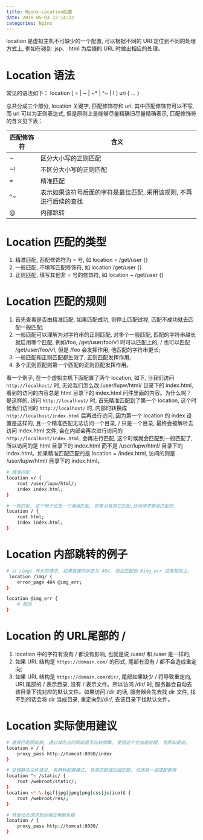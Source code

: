 ```yaml
---
title: Nginx-Location配置
date: 2018-05-03 22:14:22
categories: Nginx
---
```


location 是虚拟主机不可缺少的一个配置, 可以根据不同的 URI 定位到不同的处理方式上, 例如在碰到 .jsp、.html 为后缀的 URL 时做出相应的处理。

# Location 语法

常见的语法如下：
location [ = | ~ | ~* | ^~ | ! ] uri {
    ...
}

总共分成三个部分, location 关键字, 匹配修饰符和 uri, 其中匹配修饰符可以不写, 而 uri 可以为正则表达式, 但是原则上是能够尽量精确旧尽量精确表示, 匹配修饰符的含义见下表：

| 匹配修饰符 | 含义                                |
|-------|-----------------------------------|
| ~     | 区分大小写的正则匹配                        |
| ~!    | 不区分大小写的正则匹配                       |
| =     | 精准匹配                              |
| ^~    | 表示如果该符号后面的字符是最佳匹配, 采用该规则, 不再进行后续的查找 |
| @     | 内部跳转 |

<!-- more -->

# Location 匹配的类型

1. 精准匹配, 匹配修饰符为 = 号, 如 location = /get/user {}
2. 一般匹配, 不填写匹配修饰符, 如 location /get/user {}
3. 正则匹配, 填写其他非 = 号的修饰符, 如 location ~ /get/user {}

# Location 匹配的规则

1. 首先查看是否由精准匹配, 如果匹配成功, 则停止匹配过程, 匹配不成功就去匹配一般匹配;
2. 一般匹配可以理解为对字符串的正则匹配, 对多个一般匹配, 匹配的字符串越长就启用哪个匹配, 例如/foo, /get/user/foo/v1 时可以匹配上的, / 也可以匹配 /get/user/foo/v1, 但是 /foo 会发挥作用, 他匹配的字符串更长;
3. 一般匹配和正则匹配都生效了, 正则匹配发挥作用;
4. 多个正则匹配则第一个匹配的正则匹配发挥作用。

看一个例子, 在一个虚拟主机下面配置了两个 location, 如下, 当我们访问 `http://localhost/` 时, 无论我们怎么改 /user/lupw/html/ 目录下的 index.html, 看到的访问的内容总是 html 目录下的 index.html 问件里面的内容。为什么呢？是这样的, 访问 `http://localhost/` 时, 首先精准匹配到了第一个 location, 这个时候我们访问的 `http://localhost/` 时, 内部时转换成 `http://localhost/index.html` 后再进行访问, 因为第一个 location 的 index 设置是这样的, 且一个精准匹配无法访问一个目录,  / 只是一个目录, 最终会被解析去访问 index.html 文件, 会在内部会再次进行访问的 `http://localhost/index.html`, 会再进行匹配, 这个时候就会匹配到一般匹配了, 所以访问的是 html 目录下的 index.html 而不是  /user/lupw/html/ 目录下的 index.html。如果精准匹配匹配的是 location = /index.html, 访问的则是 /user/lupw/html/ 目录下的 index.html。

```sh
# 精准匹配
location =/ {
    root /user/lupw/html/;
    index index.html;
}

# 一般匹配, 这个例子也是一个通用匹配, 如果没有其它匹配,任何请求都会匹配到
location / {
    root html;
    index index.html;
}
```

# Location 内部跳转的例子

```sh
# 以 /img/ 开头的请求, 如果链接的状态为 404, 则会匹配到 @img_err 这条规则上。
 location /img/ {
    error_page 404 @img_err;
}

location @img_err {
    # 规则
}
```

# Location 的 URL尾部的 /

1. location 中的字符有没有 / 都没有影响, 也就是说 /user/ 和 /user 是一样的;
2. 如果 URL 结构是 `https://domain.com/` 的形式, 尾部有没有 / 都不会造成重定向;
3. 如果 URL 结构是 `https://domain.com/dir/`, 尾部如果缺少 / 将导致重定向, URL尾部的 / 表示目录, 没有 / 表示文件。所以访问 /dir/ 时, 服务器会自动去该目录下找对应的默认文件。如果访问 /dir 的话, 服务器会先去找 dir 文件, 找不到的话会将 dir 当成目录, 重定向到/dir/, 去该目录下找默认文件。

# Location 实际使用建议

```sh
# 直接匹配网站根, 通过域名访问网站首页比较频繁, 使用这个会加速处理, 官网如是说。
location = / {
    proxy_pass http://tomcat:8080/index
}

# 处理静态文件请求, 有两种配置模式, 目录匹配或后缀匹配, 任选其一或搭配使用
location ^~ /static/ {
    root /webroot/static/;
}
location ~* \.(gif|jpg|jpeg|png|css|js|ico)$ {
    root /webroot/res/;
}

# 转发动态请求到后端应用服务器
location / {
    proxy_pass http://tomcat:8080/
}
```